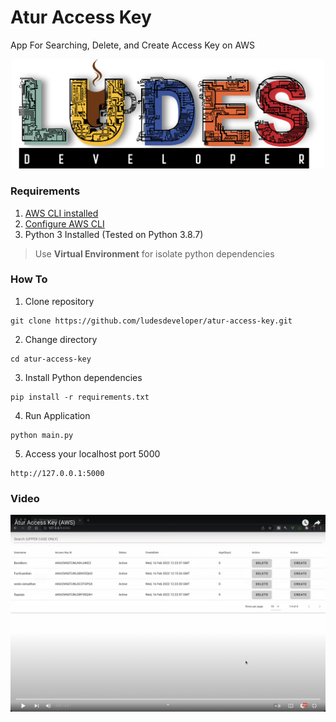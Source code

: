 # **Atur Access Key**
App For Searching, Delete, and Create Access Key on AWS
<p align="center">
<img src="pic/ludes.png" width="500">
</p>

### **Requirements**
1. [AWS CLI installed](https://docs.aws.amazon.com/cli/latest/userguide/getting-started-install.html)
2. [Configure AWS CLI](https://docs.aws.amazon.com/cli/latest/userguide/cli-configure-quickstart.html#cli-configure-quickstart-config)
3. Python 3 Installed (Tested on Python 3.8.7)
> Use **Virtual Environment** for isolate python dependencies
### **How To**
1. Clone repository
```
git clone https://github.com/ludesdeveloper/atur-access-key.git
```
2. Change directory
```
cd atur-access-key
```
3. Install Python dependencies
```
pip install -r requirements.txt
```
4. Run Application
```
python main.py
```
5. Access your localhost port 5000
```
http://127.0.0.1:5000
```
### **Video**
[![Atur Access Key](pic/video_thumbnail.png)](https://www.youtube.com/watch?v=T9Q7hmXhUt4)
